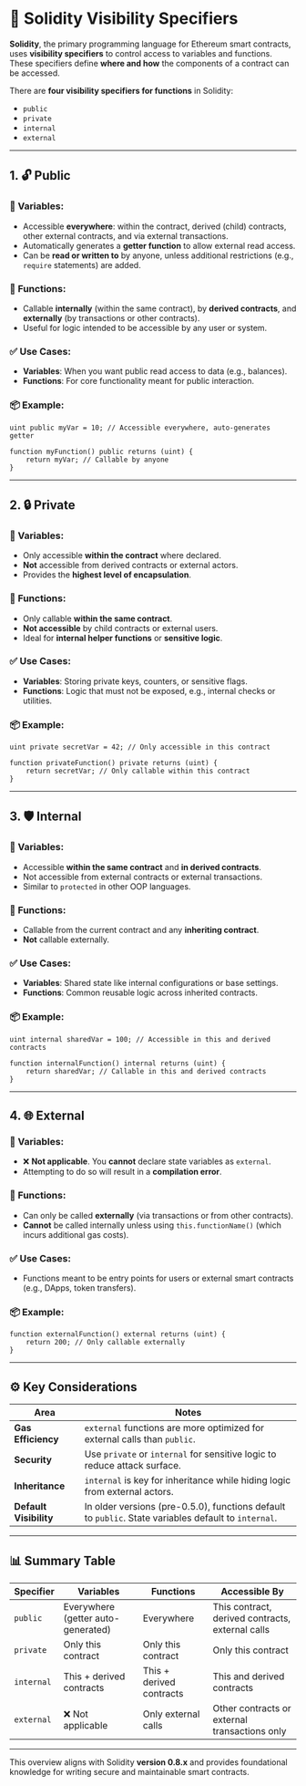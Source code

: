 # 🔐 Solidity Visibility Specifiers

**Solidity**, the primary programming language for Ethereum smart contracts, uses **visibility specifiers** to control access to variables and functions. These specifiers define **where and how** the components of a contract can be accessed.

There are **four visibility specifiers for functions** in Solidity:

- `public`
- `private`
- `internal`
- `external`

---

## 1. 🔓 Public

### 🔸 Variables:
- Accessible **everywhere**: within the contract, derived (child) contracts, other external contracts, and via external transactions.
- Automatically generates a **getter function** to allow external read access.
- Can be **read or written to** by anyone, unless additional restrictions (e.g., `require` statements) are added.

### 🔸 Functions:
- Callable **internally** (within the same contract), by **derived contracts**, and **externally** (by transactions or other contracts).
- Useful for logic intended to be accessible by any user or system.

### ✅ Use Cases:
- **Variables**: When you want public read access to data (e.g., balances).
- **Functions**: For core functionality meant for public interaction.

### 📦 Example:
```solidity
uint public myVar = 10; // Accessible everywhere, auto-generates getter

function myFunction() public returns (uint) {
    return myVar; // Callable by anyone
}
```

---

## 2. 🔒 Private

### 🔸 Variables:
- Only accessible **within the contract** where declared.
- **Not** accessible from derived contracts or external actors.
- Provides the **highest level of encapsulation**.

### 🔸 Functions:
- Only callable **within the same contract**.
- **Not accessible** by child contracts or external users.
- Ideal for **internal helper functions** or **sensitive logic**.

### ✅ Use Cases:
- **Variables**: Storing private keys, counters, or sensitive flags.
- **Functions**: Logic that must not be exposed, e.g., internal checks or utilities.

### 📦 Example:
```solidity
uint private secretVar = 42; // Only accessible in this contract

function privateFunction() private returns (uint) {
    return secretVar; // Only callable within this contract
}
```

---

## 3. 🛡️ Internal

### 🔸 Variables:
- Accessible **within the same contract** and **in derived contracts**.
- Not accessible from external contracts or external transactions.
- Similar to `protected` in other OOP languages.

### 🔸 Functions:
- Callable from the current contract and any **inheriting contract**.
- **Not** callable externally.

### ✅ Use Cases:
- **Variables**: Shared state like internal configurations or base settings.
- **Functions**: Common reusable logic across inherited contracts.

### 📦 Example:
```solidity
uint internal sharedVar = 100; // Accessible in this and derived contracts

function internalFunction() internal returns (uint) {
    return sharedVar; // Callable in this and derived contracts
}
```

---

## 4. 🌐 External

### 🔸 Variables:
- ❌ **Not applicable**. You **cannot** declare state variables as `external`.
- Attempting to do so will result in a **compilation error**.

### 🔸 Functions:
- Can only be called **externally** (via transactions or from other contracts).
- **Cannot** be called internally unless using `this.functionName()` (which incurs additional gas costs).

### ✅ Use Cases:
- Functions meant to be entry points for users or external smart contracts (e.g., DApps, token transfers).

### 📦 Example:
```solidity
function externalFunction() external returns (uint) {
    return 200; // Only callable externally
}
```

---

## ⚙️ Key Considerations

| Area               | Notes                                                                 |
|--------------------|-----------------------------------------------------------------------|
| **Gas Efficiency** | `external` functions are more optimized for external calls than `public`. |
| **Security**       | Use `private` or `internal` for sensitive logic to reduce attack surface. |
| **Inheritance**    | `internal` is key for inheritance while hiding logic from external actors. |
| **Default Visibility** | In older versions (pre-0.5.0), functions default to `public`. State variables default to `internal`. |

---

## 📊 Summary Table

| **Specifier** | **Variables**                        | **Functions**               | **Accessible By**                                       |
|---------------|--------------------------------------|-----------------------------|---------------------------------------------------------|
| `public`      | Everywhere (getter auto-generated)   | Everywhere                  | This contract, derived contracts, external calls        |
| `private`     | Only this contract                   | Only this contract          | Only this contract                                      |
| `internal`    | This + derived contracts             | This + derived contracts    | This and derived contracts                              |
| `external`    | ❌ Not applicable                     | Only external calls         | Other contracts or external transactions only           |

---

This overview aligns with Solidity **version 0.8.x** and provides foundational knowledge for writing secure and maintainable smart contracts.
